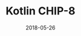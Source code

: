 ---
date: "2018-05-26"
title: Kotlin CHIP-8
link: https://github.com/lucasmelin/kotlin-chip-8
summary: A [CHIP-8](https://en.wikipedia.org/wiki/CHIP-8) disassembler, instruction decoder and interpreter written in [Kotlin](https://kotlinlang.org/).
github: https://github.com/lucasmelin/kotlin-chip-8
---